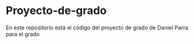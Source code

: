 # Proyecto-de-grado
En este repositorio está el código del proyecto de grado de Daniel Parra para el grado 
